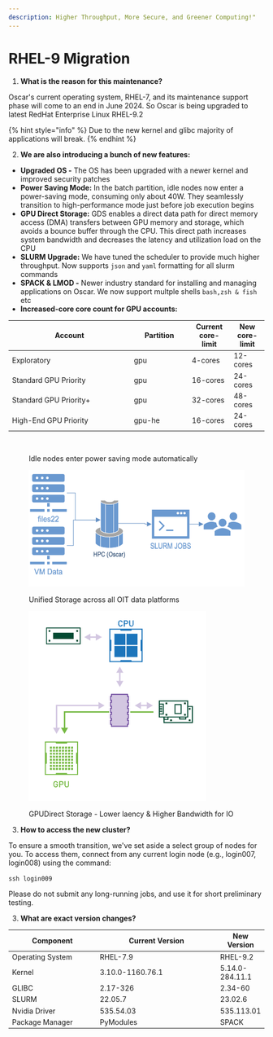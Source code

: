```yaml
---
description: Higher Throughput, More Secure, and Greener Computing!"
---
```


# RHEL-9 Migration

1. **What is the reason for this maintenance?**

Oscar's current operating system, RHEL-7, and its maintenance support phase will come to an end in June 2024. So Oscar is being upgraded to latest RedHat Enterprise Linux RHEL-9.2

{% hint style="info" %}
Due to the new kernel and glibc majority of applications will break.&#x20;
{% endhint %}

2. **We are also introducing a bunch of new features:**

* **Upgraded OS -** The OS has been upgraded with a newer kernel and improved security patches
* **Power Saving Mode:** In the batch partition, idle nodes now enter a power-saving mode, consuming only about 40W. They seamlessly transition to high-performance mode just before job execution begins
* **GPU Direct Storage:** GDS enables a direct data path for direct memory access (DMA) transfers between GPU memory and storage, which avoids a bounce buffer through the CPU. This direct path increases system bandwidth and decreases the latency and utilization load on the CPU
* **SLURM Upgrade:** We have tuned the scheduler to provide much higher throughput. Now supports `json` and `yaml` formatting for all slurm commands
* **SPACK & LMOD -** Newer industry standard for installing and managing applications on Oscar. We now support multple shells `bash,zsh & fish` etc
* **Increased-core core count for GPU accounts:**

<table><thead><tr><th width="226">Account</th><th width="100">Partition</th><th>Current core-limit</th><th>New core-limit</th></tr></thead><tbody><tr><td>Exploratory </td><td>gpu</td><td>4-cores</td><td>12-cores</td></tr><tr><td>Standard GPU Priority</td><td>gpu</td><td>16-cores</td><td>24-cores</td></tr><tr><td>Standard GPU Priority+</td><td>gpu</td><td>32-cores</td><td>48-cores</td></tr><tr><td>High-End GPU Priority</td><td>gpu-he</td><td>16-cores</td><td>24-cores</td></tr></tbody></table>

<div align="left">

<figure><img src="../.gitbook/assets/DALL·E 2023-10-29 05.56.22 - Photo of a modern data center with rows of servers glowing in blue. Overlaying the scene is a leafy vine, symbolizing nature, winding its way through .png" alt="" width="375"><figcaption><p>Idle nodes enter power saving mode automatically </p></figcaption></figure>

 

<figure><img src="../.gitbook/assets/Screenshot 2023-10-29 at 6.52.18 AM.png" alt=""><figcaption><p>Unified Storage across all OIT data platforms</p></figcaption></figure>

 

<figure><img src="../.gitbook/assets/Screenshot 2023-10-29 at 6.12.44 AM.png" alt=""><figcaption><p>GPUDirect Storage - Lower laency &#x26; Higher Bandwidth for IO</p></figcaption></figure>

</div>

3. **How to access the new cluster?**

To ensure a smooth transition, we've set aside a select group of nodes for you. To access them, connect from any current login node (e.g., login007, login008) using the command:

```
ssh login009
```

Please do not submit any long-running jobs, and use it for short preliminary testing.

3. **What are exact version changes?**

<table><thead><tr><th width="199.33333333333331">Component</th><th width="300">Current Version</th><th>New Version</th></tr></thead><tbody><tr><td>Operating System</td><td>RHEL-7.9</td><td>RHEL-9.2</td></tr><tr><td>Kernel</td><td>3.10.0-1160.76.1</td><td>5.14.0-284.11.1</td></tr><tr><td>GLIBC</td><td>2.17-326</td><td>2.34-60</td></tr><tr><td>SLURM </td><td>22.05.7</td><td>23.02.6</td></tr><tr><td>Nvidia Driver</td><td>535.54.03</td><td>535.113.01</td></tr><tr><td>Package Manager</td><td>PyModules</td><td>SPACK</td></tr></tbody></table>



